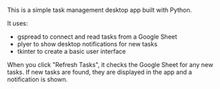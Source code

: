 This is a simple task management desktop app built with Python.

It uses:
- gspread to connect and read tasks from a Google Sheet
- plyer to show desktop notifications for new tasks
- tkinter to create a basic user interface

When you click "Refresh Tasks", it checks the Google Sheet for any new tasks.
If new tasks are found, they are displayed in the app and a notification is shown.
